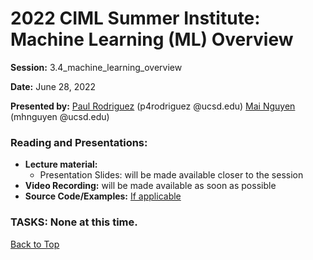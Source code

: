 # 2022 CIML Summer Institute: Machine Learning (ML) Overview

**Session:** 3.4_machine_learning_overview

**Date:** June 28, 2022

**Presented by:** [Paul Rodriguez](https://www.sdsc.edu/research/researcher_spotlight/rodriguez_paul.html) (p4rodriguez @ucsd.edu)  [Mai Nguyen](https://www.sdsc.edu/research/researcher_spotlight/nguyen_mai.html) (mhnguyen @ucsd.edu) 

### Reading and Presentations:
* **Lecture material:**
   * Presentation Slides: will be made available closer to the session
* **Video Recording:** will be made available as soon as possible
* **Source Code/Examples:** [If applicable]()

### TASKS: None at this time.

[Back to Top](#top)
